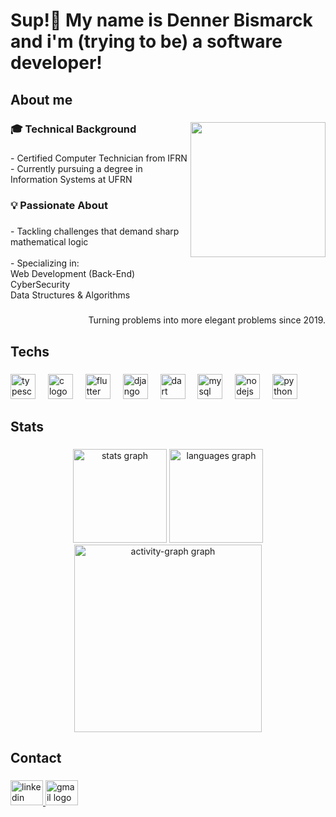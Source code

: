 <h1 align="left">Sup!👋 My name is Denner Bismarck and i'm (trying to be) a software developer!</h1>

###

<h2 align="left">About me</h2>

###

<img align="right" height="216" src="https://media.tenor.com/HlGK9_gwuV8AAAAM/legend-o-zelda-link.gif"  />

###

<h3 align="left">🎓 Technical Background</h3>

###

<p align="left">- Certified Computer Technician from IFRN<br>- Currently pursuing a degree in Information Systems at UFRN</p>

###

<h3 align="left">💡 Passionate About</h3>

###

<p align="left">- Tackling challenges that demand sharp mathematical logic<br><br>- Specializing in:<br>Web Development (Back-End)<br>CyberSecurity<br>Data Structures & Algorithms</p>

###

<p align="right">Turning problems into more elegant problems since 2019.</p>

###

<h2 align="left">Techs</h2>

###

<div align="left">
  <img src="https://cdn.jsdelivr.net/gh/devicons/devicon/icons/typescript/typescript-original.svg" height="40" alt="typescript logo"  />
  <img width="12" />
  <img src="https://cdn.jsdelivr.net/gh/devicons/devicon/icons/c/c-original.svg" height="40" alt="c logo"  />
  <img width="12" />
  <img src="https://cdn.jsdelivr.net/gh/devicons/devicon/icons/flutter/flutter-original.svg" height="40" alt="flutter logo"  />
  <img width="12" />
  <img src="https://cdn.jsdelivr.net/gh/devicons/devicon/icons/django/django-plain.svg" height="40" alt="django logo"  />
  <img width="12" />
  <img src="https://cdn.jsdelivr.net/gh/devicons/devicon/icons/dart/dart-original.svg" height="40" alt="dart logo"  />
  <img width="12" />
  <img src="https://cdn.jsdelivr.net/gh/devicons/devicon/icons/mysql/mysql-original.svg" height="40" alt="mysql logo"  />
  <img width="12" />
  <img src="https://cdn.jsdelivr.net/gh/devicons/devicon/icons/nodejs/nodejs-original.svg" height="40" alt="nodejs logo"  />
  <img width="12" />
  <img src="https://cdn.jsdelivr.net/gh/devicons/devicon/icons/python/python-original.svg" height="40" alt="python logo"  />
</div>

###

<h2 align="left">Stats</h2>

###

<div align="center">
  <img src="https://github-readme-stats.vercel.app/api?username=DennerBismarck&hide_title=false&hide_rank=false&show_icons=true&include_all_commits=true&count_private=true&disable_animations=false&theme=shades-of-purple&locale=en&hide_border=false&order=1" height="150" alt="stats graph"  />
  <img src="https://github-readme-stats.vercel.app/api/top-langs?username=DennerBismarck&locale=en&hide_title=false&layout=compact&card_width=320&langs_count=5&theme=shades-of-purple&hide_border=false&order=2" height="150" alt="languages graph"  />
  <img src="https://github-readme-activity-graph.vercel.app/graph?username=DennerBismarck&radius=16&theme=tokyo-night&area=true&order=5&hide_title=false&hide_border=true" height="300" alt="activity-graph graph"  />
</div>

###

<h2 align="left">Contact</h2>

###

<div align="left">
  <a href="https://www.linkedin.com/in/denner-bismarck-de-lucena-fran%C3%A7a-35a091244/" target="_blank">
    <img src="https://raw.githubusercontent.com/maurodesouza/profile-readme-generator/master/src/assets/icons/social/linkedin/default.svg" width="52" height="40" alt="linkedin logo"  />
  </a>
  <a href="dennerbismarck@gmail.com" target="_blank">
    <img src="https://raw.githubusercontent.com/maurodesouza/profile-readme-generator/master/src/assets/icons/social/gmail/default.svg" width="52" height="40" alt="gmail logo"  />
  </a>
</div>

###
